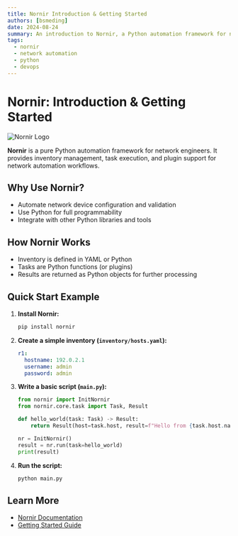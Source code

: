 ```yaml
---
title: Nornir Introduction & Getting Started
authors: [bsmeding]
date: 2024-08-24
summary: An introduction to Nornir, a Python automation framework for network engineers, with a quick start example.
tags:
  - nornir
  - network automation
  - python
  - devops
---
```


# Nornir: Introduction & Getting Started

<img src="https://nornir.readthedocs.io/en/latest/_images/nornir_logo_02.jpg" alt="Nornir Logo" class="tool-image">

**Nornir** is a pure Python automation framework for network engineers. It provides inventory management, task execution, and plugin support for network automation workflows.
<!-- more -->

## Why Use Nornir?
- Automate network device configuration and validation
- Use Python for full programmability
- Integrate with other Python libraries and tools

## How Nornir Works
- Inventory is defined in YAML or Python
- Tasks are Python functions (or plugins)
- Results are returned as Python objects for further processing

## Quick Start Example
1. **Install Nornir:**
   ```bash
   pip install nornir
   ```
2. **Create a simple inventory (`inventory/hosts.yaml`):**
   ```yaml
   r1:
     hostname: 192.0.2.1
     username: admin
     password: admin
   ```
3. **Write a basic script (`main.py`):**
   ```python
   from nornir import InitNornir
   from nornir.core.task import Task, Result

   def hello_world(task: Task) -> Result:
       return Result(host=task.host, result=f"Hello from {task.host.name}")

   nr = InitNornir()
   result = nr.run(task=hello_world)
   print(result)
   ```
4. **Run the script:**
   ```bash
   python main.py
   ```

## Learn More
- [Nornir Documentation](https://nornir.readthedocs.io/)
- [Getting Started Guide](https://nornir.readthedocs.io/en/latest/tutorials/getting_started.html) 